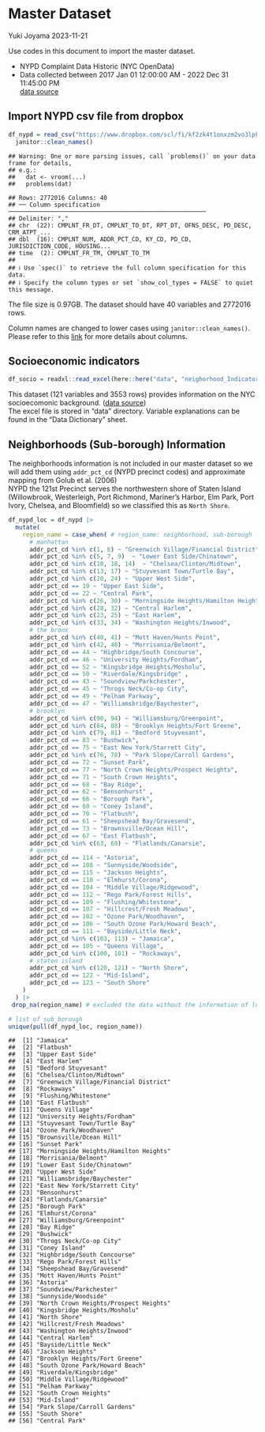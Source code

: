 Master Dataset
================
Yuki Joyama
2023-11-21

Use codes in this document to import the master dataset.

- NYPD Complaint Data Historic (NYC OpenData)  
- Data collected between 2017 Jan 01 12:00:00 AM - 2022 Dec 31 11:45:00
  PM  
  [data
  source](https://data.cityofnewyork.us/Public-Safety/NYPD-Complaint-Data-Historic/qgea-i56i/explore/query/SELECT%0A%20%20%60cmplnt_num%60%2C%0A%20%20%60cmplnt_fr_dt%60%2C%0A%20%20%60cmplnt_fr_tm%60%2C%0A%20%20%60cmplnt_to_dt%60%2C%0A%20%20%60cmplnt_to_tm%60%2C%0A%20%20%60addr_pct_cd%60%2C%0A%20%20%60rpt_dt%60%2C%0A%20%20%60ky_cd%60%2C%0A%20%20%60ofns_desc%60%2C%0A%20%20%60pd_cd%60%2C%0A%20%20%60pd_desc%60%2C%0A%20%20%60crm_atpt_cptd_cd%60%2C%0A%20%20%60law_cat_cd%60%2C%0A%20%20%60boro_nm%60%2C%0A%20%20%60loc_of_occur_desc%60%2C%0A%20%20%60prem_typ_desc%60%2C%0A%20%20%60juris_desc%60%2C%0A%20%20%60jurisdiction_code%60%2C%0A%20%20%60parks_nm%60%2C%0A%20%20%60hadevelopt%60%2C%0A%20%20%60housing_psa%60%2C%0A%20%20%60x_coord_cd%60%2C%0A%20%20%60y_coord_cd%60%2C%0A%20%20%60susp_age_group%60%2C%0A%20%20%60susp_race%60%2C%0A%20%20%60susp_sex%60%2C%0A%20%20%60transit_district%60%2C%0A%20%20%60latitude%60%2C%0A%20%20%60longitude%60%2C%0A%20%20%60lat_lon%60%2C%0A%20%20%60patrol_boro%60%2C%0A%20%20%60station_name%60%2C%0A%20%20%60vic_age_group%60%2C%0A%20%20%60vic_race%60%2C%0A%20%20%60vic_sex%60%2C%0A%20%20%60%3A%40computed_region_efsh_h5xi%60%2C%0A%20%20%60%3A%40computed_region_f5dn_yrer%60%2C%0A%20%20%60%3A%40computed_region_yeji_bk3q%60%2C%0A%20%20%60%3A%40computed_region_92fq_4b7q%60%2C%0A%20%20%60%3A%40computed_region_sbqj_enih%60%0AWHERE%0A%20%20%60cmplnt_fr_dt%60%0A%20%20%20%20BETWEEN%20%222017-01-01T00%3A00%3A00%22%20%3A%3A%20floating_timestamp%0A%20%20%20%20AND%20%222022-12-31T23%3A45%3A00%22%20%3A%3A%20floating_timestamp%0AORDER%20BY%20%60rpt_dt%60%20DESC%20NULL%20FIRST/page/filter)

## Import NYPD csv file from dropbox

``` r
df_nypd = read_csv("https://www.dropbox.com/scl/fi/kf2zk4t1onxzm2vo3lpkq/NYPD_Complaint_Data_Historic.csv?rlkey=ly36vi9v66sno80eir6rohlwn&dl=1", na = "(null)") |> # some values are coded as "(null)" in the df; rewrite them as NA
  janitor::clean_names() 
```

    ## Warning: One or more parsing issues, call `problems()` on your data frame for details,
    ## e.g.:
    ##   dat <- vroom(...)
    ##   problems(dat)

    ## Rows: 2772016 Columns: 40
    ## ── Column specification ────────────────────────────────────────────────────────
    ## Delimiter: ","
    ## chr  (22): CMPLNT_FR_DT, CMPLNT_TO_DT, RPT_DT, OFNS_DESC, PD_DESC, CRM_ATPT_...
    ## dbl  (16): CMPLNT_NUM, ADDR_PCT_CD, KY_CD, PD_CD, JURISDICTION_CODE, HOUSING...
    ## time  (2): CMPLNT_FR_TM, CMPLNT_TO_TM
    ## 
    ## ℹ Use `spec()` to retrieve the full column specification for this data.
    ## ℹ Specify the column types or set `show_col_types = FALSE` to quiet this message.

The file size is 0.97GB. The dataset should have 40 variables and
2772016 rows.  

Column names are changed to lower cases using `janitor::clean_names()`.
Please refer to this
[link](https://data.cityofnewyork.us/Public-Safety/NYPD-Complaint-Data-Historic/qgea-i56i)
for more details about columns.

## Socioeconomic indicators

``` r
df_socio = readxl::read_excel(here::here("data", "neighorhood_Indicators.xlsx"), sheet = "Data")
```

This dataset (121 variables and 3553 rows) provides information on the
NYC socioecomonic background. ([data
source](https://furmancenter.org/coredata/userguide/about))  
The excel file is stored in “data” directory. Variable explanations can
be found in the “Data Dictionary” sheet.

## Neighborhoods (Sub-borough) Information

The neighborhoods information is not included in our master dataset so
we will add them using `addr_pct_cd` (NYPD precinct codes) and
approximate mapping from Golub et al. (2006)  
NYPD the 121st Precinct serves the northwestern shore of Staten Island
(Willowbrook, Westerleigh, Port Richmond, Mariner’s Harbor, Elm Park,
Port Ivory, Chelsea, and Bloomfield) so we classified this as
`North Shore`.

``` r
df_nypd_loc = df_nypd |> 
  mutate(
    region_name = case_when( # region_name: neighborhood, sub-borough
      # manhattan
      addr_pct_cd %in% c(1, 6) ~ "Greenwich Village/Financial District", 
      addr_pct_cd %in% c(5, 7, 9)  ~ "Lower East Side/Chinatown",
      addr_pct_cd %in% c(10, 18, 14)  ~ "Chelsea/Clinton/Midtown",
      addr_pct_cd %in% c(13, 17) ~ "Stuyvesant Town/Turtle Bay",
      addr_pct_cd %in% c(20, 24) ~ "Upper West Side",
      addr_pct_cd == 19 ~ "Upper East Side",
      addr_pct_cd == 22 ~ "Central Park",
      addr_pct_cd %in% c(26, 30) ~ "Morningside Heights/Hamilton Heights",
      addr_pct_cd %in% c(28, 32) ~ "Central Harlem",
      addr_pct_cd %in% c(23, 25) ~ "East Harlem",
      addr_pct_cd %in% c(33, 34) ~ "Washington Heights/Inwood",
      # the bronx
      addr_pct_cd %in% c(40, 41) ~ "Mott Haven/Hunts Point",
      addr_pct_cd %in% c(42, 48) ~ "Morrisania/Belmont",
      addr_pct_cd == 44 ~ "Highbridge/South Concourse",
      addr_pct_cd == 46 ~ "University Heights/Fordham",
      addr_pct_cd == 52 ~ "Kingsbridge Heights/Mosholu", 
      addr_pct_cd == 50 ~ "Riverdale/Kingsbridge" ,
      addr_pct_cd == 43 ~ "Soundview/Parkchester",
      addr_pct_cd == 45 ~ "Throgs Neck/Co-op City",
      addr_pct_cd == 49 ~ "Pelham Parkway",
      addr_pct_cd == 47 ~ "Williamsbridge/Baychester",
      # brooklyn
      addr_pct_cd %in% c(90, 94) ~ "Williamsburg/Greenpoint",
      addr_pct_cd %in% c(84, 88) ~ "Brooklyn Heights/Fort Greene",
      addr_pct_cd %in% c(79, 81) ~ "Bedford Stuyvesant",
      addr_pct_cd == 83 ~ "Bushwick",
      addr_pct_cd == 75 ~ "East New York/Starrett City",
      addr_pct_cd %in% c(76, 78) ~ "Park Slope/Carroll Gardens",
      addr_pct_cd == 72 ~ "Sunset Park",
      addr_pct_cd == 77 ~ "North Crown Heights/Prospect Heights",
      addr_pct_cd == 71 ~ "South Crown Heights",
      addr_pct_cd == 68 ~ "Bay Ridge",
      addr_pct_cd == 62 ~ "Bensonhurst" ,
      addr_pct_cd == 66 ~ "Borough Park",
      addr_pct_cd == 60 ~ "Coney Island",
      addr_pct_cd == 70 ~ "Flatbush",
      addr_pct_cd == 61 ~ "Sheepshead Bay/Gravesend",
      addr_pct_cd == 73 ~ "Brownsville/Ocean Hill",
      addr_pct_cd == 67 ~ "East Flatbush",
      addr_pct_cd %in% c(63, 69) ~ "Flatlands/Canarsie",
      # queens
      addr_pct_cd == 114 ~ "Astoria",
      addr_pct_cd == 108 ~ "Sunnyside/Woodside",
      addr_pct_cd == 115 ~ "Jackson Heights",
      addr_pct_cd == 110 ~ "Elmhurst/Corona",
      addr_pct_cd == 104 ~ "Middle Village/Ridgewood",
      addr_pct_cd == 112 ~ "Rego Park/Forest Hills",
      addr_pct_cd == 109 ~ "Flushing/Whitestone",
      addr_pct_cd == 107 ~ "Hillcrest/Fresh Meadows",
      addr_pct_cd == 102 ~ "Ozone Park/Woodhaven",
      addr_pct_cd == 106 ~ "South Ozone Park/Howard Beach", 
      addr_pct_cd == 111 ~ "Bayside/Little Neck",
      addr_pct_cd %in% c(103, 113) ~ "Jamaica",
      addr_pct_cd == 105 ~ "Queens Village",
      addr_pct_cd %in% c(100, 101) ~ "Rockaways",
      # staten island
      addr_pct_cd %in% c(120, 121) ~ "North Shore",
      addr_pct_cd == 122 ~ "Mid-Island",
      addr_pct_cd == 123 ~ "South Shore"
    )
  ) |> 
 drop_na(region_name) # excluded the data without the information of location 

# list of sub_borough
unique(pull(df_nypd_loc, region_name))
```

    ##  [1] "Jamaica"                             
    ##  [2] "Flatbush"                            
    ##  [3] "Upper East Side"                     
    ##  [4] "East Harlem"                         
    ##  [5] "Bedford Stuyvesant"                  
    ##  [6] "Chelsea/Clinton/Midtown"             
    ##  [7] "Greenwich Village/Financial District"
    ##  [8] "Rockaways"                           
    ##  [9] "Flushing/Whitestone"                 
    ## [10] "East Flatbush"                       
    ## [11] "Queens Village"                      
    ## [12] "University Heights/Fordham"          
    ## [13] "Stuyvesant Town/Turtle Bay"          
    ## [14] "Ozone Park/Woodhaven"                
    ## [15] "Brownsville/Ocean Hill"              
    ## [16] "Sunset Park"                         
    ## [17] "Morningside Heights/Hamilton Heights"
    ## [18] "Morrisania/Belmont"                  
    ## [19] "Lower East Side/Chinatown"           
    ## [20] "Upper West Side"                     
    ## [21] "Williamsbridge/Baychester"           
    ## [22] "East New York/Starrett City"         
    ## [23] "Bensonhurst"                         
    ## [24] "Flatlands/Canarsie"                  
    ## [25] "Borough Park"                        
    ## [26] "Elmhurst/Corona"                     
    ## [27] "Williamsburg/Greenpoint"             
    ## [28] "Bay Ridge"                           
    ## [29] "Bushwick"                            
    ## [30] "Throgs Neck/Co-op City"              
    ## [31] "Coney Island"                        
    ## [32] "Highbridge/South Concourse"          
    ## [33] "Rego Park/Forest Hills"              
    ## [34] "Sheepshead Bay/Gravesend"            
    ## [35] "Mott Haven/Hunts Point"              
    ## [36] "Astoria"                             
    ## [37] "Soundview/Parkchester"               
    ## [38] "Sunnyside/Woodside"                  
    ## [39] "North Crown Heights/Prospect Heights"
    ## [40] "Kingsbridge Heights/Mosholu"         
    ## [41] "North Shore"                         
    ## [42] "Hillcrest/Fresh Meadows"             
    ## [43] "Washington Heights/Inwood"           
    ## [44] "Central Harlem"                      
    ## [45] "Bayside/Little Neck"                 
    ## [46] "Jackson Heights"                     
    ## [47] "Brooklyn Heights/Fort Greene"        
    ## [48] "South Ozone Park/Howard Beach"       
    ## [49] "Riverdale/Kingsbridge"               
    ## [50] "Middle Village/Ridgewood"            
    ## [51] "Pelham Parkway"                      
    ## [52] "South Crown Heights"                 
    ## [53] "Mid-Island"                          
    ## [54] "Park Slope/Carroll Gardens"          
    ## [55] "South Shore"                         
    ## [56] "Central Park"
